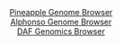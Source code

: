 <div id="Pineapple_Genome_Browser" align="center">
  <a href="https://igv.org/app/?sessionURL=blob:zZJda9swFIb_i6BlA8e27Dj.gDLcrh9p064kS9KmFCPLsq1VlhxJTpqG_PdpZWM3HTQXGwNdSIcjnfd99WzBikhFBQcJ8GwY2BACC6harCeoaRm5QQ1RICkRU8QCkpREEo4JSLagREqj6XhkbtZatypxHKrbXoN4JWzl26hBL4KjtbKxaJwTwRjKhURaSOUcS7QSDq1WvTXJUdvaZrZvB06BNHIQa2vBlXBawqtsbd7LfpWyinDRkKzpmKavAjKjx2gs7BJ9SueTFGOi1BXZDIuj9GqYzvzT6eJ8cLKYfrmYTwfzwwmtONKdJEf3uOsuD7yz6e3TqcfWF9I_OY_obR3VG3x_4H8.PH1uqSTqCIYw8qO.D_smGsoL8vw_uTaL7ul8eMzvRQDvRrfR8G6xuRmPZ.N0hr9F87d9B2BnASZwZ0gAuJZhAl3LdwdW4A16P7Ywslw3NulIQUHy8GgBLRF.Mu0PW6A3reEFKLLsXtGxgJAFkSDpxa4bwjj2gn7Yd.MY7qwt6CT7e9GeTcdx6Hqp5w2ykjJtYC4yxVtlI87tFS7t6mXPLBfPtPJJiZpqGKaFGGGa1stNWKLO_UOWFjCjX7_PGH2Pon9C3XuE2DrfF7Wc1JOvbJjP5hW5VnR5DZdPbXWhyzx6M56BMbtfNKWQDdKm31TM8SdtKyQp4toUVlTRnDKqN3OToliDBHq.gRZgwYShEMgq_.BargUD9.NvOP3d4.47">Pineapple Genome Browser</a>
</div>
<div id="Alphonso_Genome_Browser" align="center">
  <a href="https://igv.org/app/?sessionURL=blob:zZRra9swFIb_i6BlA8eWL4ljQxnuJVlp446mmbuWYk5s2VFnS44kO2lC_vuUsrEvHTQfNgb.IB10ec.jB29RR4SknKEQOabdN20bGUgu.GoKdVORGGoiUVhAJYmBBCmIICwjKNyiAqSC2e213rlQqpGhZVHV9GpgJTela0ING85gJc2M19YZryqYcwGKC2mdCui4RcuutyJzaBpT3.2afSsHBRZUzYIzya2GsDJd6fPSX6W0JIzXJK3bStHXAKnOozPmZgGfomQaZRmR8oq8XOYn0dVl9NW9mD2MB2cPs5vPyWyQHE9pyUC1gpx4d3a.bOPnNUxK.3msusl81L8p_f4XeeSeH1.sGyqIPLF9e.gOPScINBjKcrL.n3rWHz2w70miYm.8yBI23py732LvRjX5UrF6hP_Q985AFc9a7QHKFsIPbWy4eGD0nUFvP7SHBsZ7OoJTFD4.GUgJyL7r5Y9bpF4abQuSZNm.imMgLnIiUNgLMPbtIHD6nu_hILB3xha1ovp7aEez28DHTuQ4g7SgldIq56lkjTSBMbPLCrPcHMjy7uLcb6rhdBlzb7KGRQRqc.SMNol3Kldv0HQx1gT05a8PqFt9T6Z_4t17gphqfqhswR5HXD2vlzG5hzbJ3LWXRAkW.N6ZvAlo__85DE7BRQ1Kr9cVPf1pXAeCAlO60FFJ57Si6iXRHPkKhbbjanFRxiuuTUSinH_ABjbsPv74W1B397T7AQ--">Alphonso Genome Browser</a>
</div>


<div id="DAF_Genomics_Browser" align="center">
  <a href="https://igv.org/app/?sessionURL=blob:tZFra9swFIb_y4H2k6_yLTaE4fWyZgndSOoFUkpQbDn2YkmOJNdpQ_77hNcy2Chj0IEkJM7lfXWeIzwSIWvOIAFkuYHlumCArHi_wLRtyC2mREJS4kYSAwQpiSAsJ5AcocRS4Ww.05WVUq1MbLvApbkljNM6l5b0LNyakneqIjrVRBam.Jkz3Esr51QnK2zjpq04k9zGeU6kNB27JWy77rE.XmProSVZ065R9aC61ia0scIqsXZbs4Ic_mLkPyjrVX9Il4t0qJ.Sp0kxTqeT9Jt3la0.hRer7MvNMguX54t6y7DqBBkfbvdqs9iFc7GdrfrN58vv6Rm6PtB.tNtMzrzL86tDWwsix27kjryRj5AHJwManncaAuSVcBPXNyI0MpDvmy9XLwj1FASvIbl_MEAJnO90.v0R1FOrUYEk.26gZgAXBRGQmLHjRG4co8CPfCeO3ZNxhE4078zyOpvHkYNShEJrg6nWL.tmGKAW.jP4XiB_66z3v4Lq8o_P0.ld3Lk3MZs97i6Cr_t9jGTQ.29gMuDNb5VcUKx06OfzBQputBolTP2i4p0eTj8A">DAF Genomics Browser</a>
</div>
